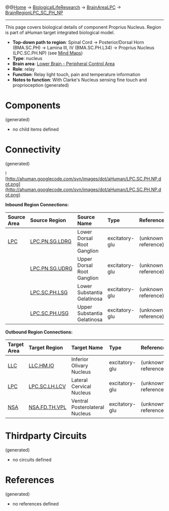 @@[Home](Home.md) -> [BiologicalLifeResearch](BiologicalLifeResearch.md) -> [BrainAreaLPC](BrainAreaLPC.md) -> [BrainRegionLPC\_SC\_PH\_NP](BrainRegionLPC_SC_PH_NP.md)

---


This page covers biological details of component Proprius Nucleus.
Region is part of aHuman target integrated biological model.

  * **Top-down path to region**: Spinal Cord -> Posterior/Dorsal Horn (BMA.SC.PH) -> Lamina III, IV (BMA.SC.PH.L34) -> Proprius Nucleus (LPC.SC.PH.NP) (see [Mind Maps](OverallMindMaps.md))
  * **Type**: nucleus
  * **Brain area**: [Lower Brain - Peripheral Control Area](BrainAreaLPC.md)
  * **Role**: relay
  * **Function**: Relay light touch, pain and temperature information
  * **Notes to function**: With Clarke's Nucleus sensing fine touch and proprioception
(generated)
# Components #
(generated)


  * no child items defined

# Connectivity #
(generated)


![http://ahuman.googlecode.com/svn/images/dot/aHuman/LPC.SC.PH.NP.dot.png](http://ahuman.googlecode.com/svn/images/dot/aHuman/LPC.SC.PH.NP.dot.png)

**Inbound Region Connections:**

| **Source Area** | **Source Region** | **Source Name** | **Type** | **Reference** |
|:----------------|:------------------|:----------------|:---------|:--------------|
| [LPC](BrainAreaLPC.md) | [LPC.PN.SG.LDRG](BrainRegionLPC_PN_SG_LDRG.md) | Lower Dorsal Root Ganglion | excitatory-glu | (unknown reference) |
|                 | [LPC.PN.SG.UDRG](BrainRegionLPC_PN_SG_UDRG.md) | Upper Dorsal Root Ganglion | excitatory-glu | (unknown reference) |
|                 | [LPC.SC.PH.LSG](BrainRegionLPC_SC_PH_LSG.md) | Lower Substantia Gelatinosa | excitatory-glu | (unknown reference) |
|                 | [LPC.SC.PH.USG](BrainRegionLPC_SC_PH_USG.md) | Upper Substantia Gelatinosa | excitatory-glu | (unknown reference) |

**Outbound Region Connections:**

| **Target Area** | **Target Region** | **Target Name** | **Type** | **Reference** |
|:----------------|:------------------|:----------------|:---------|:--------------|
| [LLC](BrainAreaLLC.md) | [LLC.HM.IO](BrainRegionLLC_HM_IO.md) | Inferior Olivary Nucleus | excitatory-glu | (unknown reference) |
| [LPC](BrainAreaLPC.md) | [LPC.SC.LH.LCV](BrainRegionLPC_SC_LH_LCV.md) | Lateral Cervical Nucleus | excitatory-glu | (unknown reference) |
| [NSA](BrainAreaNSA.md) | [NSA.FD.TH.VPL](BrainRegionNSA_FD_TH_VPL.md) | Ventral Posterolateral Nucleus | excitatory-glu | (unknown reference) |

# Thirdparty Circuits #
(generated)

  * no circuits defined

# References #
(generated)

  * no references defined
